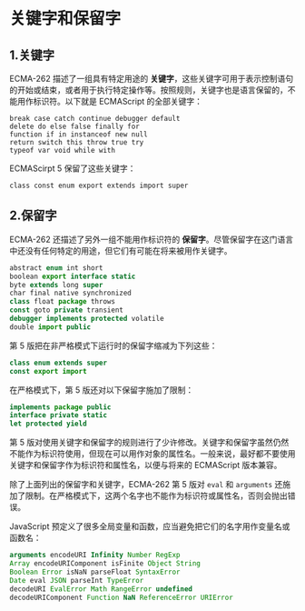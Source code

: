 # 关键字和保留字

## 1.关键字

ECMA-262 描述了一组具有特定用途的 **关键字**，这些关键字可用于表示控制语句的开始或结束，或者用于执行特定操作等。按照规则，关键字也是语言保留的，不能用作标识符。以下就是 ECMAScript 的全部关键字：

```
break case catch continue debugger default
delete do else false finally for
function if in instanceof new null
return switch this throw true try
typeof var void while with
```

ECMAScirpt 5 保留了这些关键字：

```
class const enum export extends import super
```

## 2.保留字

ECMA-262 还描述了另外一组不能用作标识符的 **保留字**。尽管保留字在这门语言中还没有任何特定的用途，但它们有可能在将来被用作关键字。

```js
abstract enum int short
boolean export interface static
byte extends long super
char final native synchronized
class float package throws
const goto private transient
debugger implements protected volatile
double import public
```

第 5 版把在非严格模式下运行时的保留字缩减为下列这些：

```js
class enum extends super
const export import
```

在严格模式下，第 5 版还对以下保留字施加了限制：

```js
implements package public
interface private static
let protected yield
```

第 5 版对使用关键字和保留字的规则进行了少许修改。关键字和保留字虽然仍然不能作为标识符使用，但现在可以用作对象的属性名。一般来说，最好都不要使用关键字和保留字作为标识符和属性名，以便与将来的 ECMAScript 版本兼容。

除了上面列出的保留字和关键字，ECMA-262 第 5 版对 `eval` 和 `arguments` 还施加了限制。在严格模式下，这两个名字也不能作为标识符或属性名，否则会抛出错误。

JavaScript 预定义了很多全局变量和函数，应当避免把它们的名字用作变量名或函数名：

```js
arguments encodeURI Infinity Number RegExp
Array encodeURIComponent isFinite Object String
Boolean Error isNaN parseFloat SyntaxError
Date eval JSON parseInt TypeError
decodeURI EvalError Math RangeError undefined
decodeURIComponent Function NaN ReferenceError URIError
```
